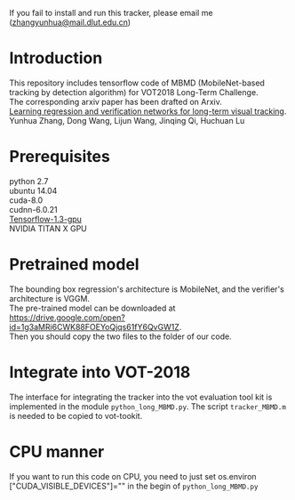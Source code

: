 If you fail to install and run this tracker, please email me (<zhangyunhua@mail.dlut.edu.cn>)

# Introduction

This repository includes tensorflow code of MBMD (MobileNet-based tracking by detection algorithm) for VOT2018 Long-Term Challenge.  
The corresponding arxiv paper has been drafted on Arxiv.  
[Learning regression and verification networks for long-term visual tracking](https://arxiv.org/abs/1809.04320).  
Yunhua Zhang, Dong Wang, Lijun Wang, Jinqing Qi, Huchuan Lu

# Prerequisites

python 2.7  
ubuntu 14.04  
cuda-8.0  
cudnn-6.0.21  
[Tensorflow-1.3-gpu](https://mirrors.tuna.tsinghua.edu.cn/tensorflow/linux/gpu/tensorflow_gpu-1.3.0rc0-cp27-none-linux_x86_64.whl)  
NVIDIA TITAN X GPU

# Pretrained model

The bounding box regression's architecture is MobileNet, and the verifier's architecture is VGGM.   
The pre-trained model can be downloaded at https://drive.google.com/open?id=1g3aMRi6CWK88FOEYoQjqs61fY6QvGW1Z.  
Then you should copy the two files to the folder of our code.  

# Integrate into VOT-2018

The interface for integrating the tracker into the vot evaluation tool kit is implemented in the module `python_long_MBMD.py`. The script `tracker_MBMD.m` is needed to be copied to vot-tookit.  

# CPU manner
If you want to run this code on CPU, you need to just set os.environ \["CUDA_VISIBLE_DEVICES"\]="" in the begin of `python_long_MBMD.py`
